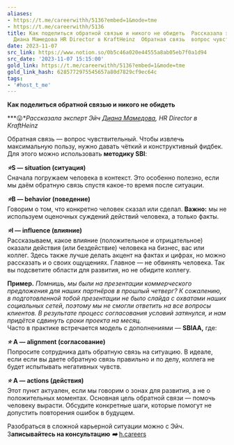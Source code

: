 ```yaml
---
aliases:
- https://t.me/careerwithh/5136?embed=1&mode=tme
- https://t.me/careerwithh/5136
title: Как поделиться обратной связью и никого не обидеть  Рассказала эксперт Эйч
  Диана Мамедова HR Director в KraftHeinz  Обратная связь  вопрос чувствитель
date: 2023-11-07
src_link: https://www.notion.so/0b5c46a020e44555a8ab05eb7f0a1d94
src_date: '2023-11-07 15:15:00'
gold_link: https://t.me/careerwithh/5136?embed=1&mode=tme
gold_link_hash: 6285772975545657a80d7829cf9ec64c
tags:
- '#host_t_me'
---
```


**Как поделиться обратной связью и никого не обидеть**  
  
***😛****Рассказала эксперт Эйч* [*Диана Мамедова*](https://h.careers/curators/208-diana-mamedova?utm_source=tg_h&utm_medium=post&utm_campaign=6.11)*, HR Director в KraftHeinz*  
  
Обратная связь — вопрос чувствительный. Чтобы извлечь максимальную пользу, нужно давать чёткий и конструктивный фидбек. Для этого можно использовать **методику SBI**:  
  
***⭐️*****S — situation (ситуация)**  
Сначала погружаем человека в контекст. Это особенно полезно, если мы даём обратную связь спустя какое-то время после ситуации.  
  
***⭐️*****B — behavior (поведение)**  
Говорим о том, что конкретно человек сказал или сделал. **Важно:** мы не используем оценочных суждений действий человека, а только факты.  
  
***⭐️*****I — influence (влияние)**  
Рассказываем, какое влияние (положительное и отрицательное) оказали действия (или бездействие) человека на бизнес, вас или коллег. Здесь также лучше делать акцент на фактах и цифрах, но можно рассказать и о своих ощущениях. Главное — не обвинять человека. Так вы подсветите области для развития, но не обидите коллегу.  
  
**Пример.** *Помнишь, мы были на презентации коммерческого предложения для наших партнёров в прошлый четверг? К сожалению, в подготовленной тобой презентации не было слайда с охватами наших социальных сетей, поэтому мы не смогли ответить на все вопросы клиентов. В результате процесс согласования условий затянулся, и нам придётся сдвинуть сроки проекта на месяц.*  
Часто в практике встречается модель с дополнениями — **SBIAA,** где:  
  
***⭐️*** **А — alignment (согласование)**  
Попросите сотрудника дать обратную связь на ситуацию. В идеале, если если вы даете обратную связь правильно и по делу, коллега не будет испытывать негативных чувств.  
  
***⭐️*** **А — actions (действия)**  
Этот пункт актуален, если мы говорим о зонах для развития, а не о положительных моментах. Основная цель обратной связи — помочь человеку вырасти. Обсудите конкретные шаги, которые помогут не допустить повторения ошибок в будущем.  
  
Разобраться в сложной карьерной ситуации можно с Эйч. З**аписывайтесь на консультацию** ***➡️*** [h.careers](https://h.careers/curators/208-diana-mamedova?utm_source=tg_h&utm_medium=post&utm_campaign=6.11)